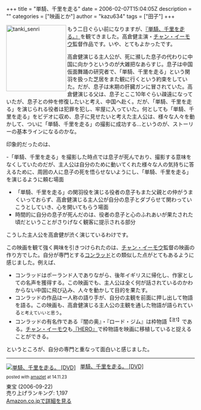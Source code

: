 +++
title = "単騎、千里を走る"
date = 2006-02-07T15:04:05Z
description = ""
categories = ["映画とか"]
author = "kazu634"
tags = ["田子"]
+++

<a href="http://www.tanki-senri.com/" onclick="__gaTracker('send', 'event', 'outbound-article', 'http://www.tanki-senri.com/', '');" target="_blank"><img class="pict" src="https://images-na.ssl-images-amazon.com/images/I/51ZGX3XT0EL.jpg" alt="tanki_senri" width="160" height="177" align="left" border="0" /></a>

もう二日ぐらい前になりますが、<a href="http://www.tanki-senri.com/" onclick="__gaTracker('send', 'event', 'outbound-article', 'http://www.tanki-senri.com/', '『単騎、千里を走る。』');" target="blank">『単騎、千里を走る。』</a>を観てきました。高倉健主演・<a href="http://ja.wikipedia.org/wiki/%E3%83%81%E3%83%A3%E3%83%B3%E3%83%BB%E3%82%A4%E3%83%BC%E3%83%A2%E3%82%A6" onclick="__gaTracker('send', 'event', 'outbound-article', 'http://ja.wikipedia.org/wiki/%E3%83%81%E3%83%A3%E3%83%B3%E3%83%BB%E3%82%A4%E3%83%BC%E3%83%A2%E3%82%A6', 'チャン・イーモウ');" target="blank">チャン・イーモウ</a>監督作品です。いや、とてもよかったです。

高倉健演じる主人公が、死に瀕した息子の代わりに中国に向かうというのが大雑把なあらすじ。息子は中国仮面舞踊の研究者で、「単騎、千里を走る」という関羽を扱った芝居をまた観に行くという約束をしていた。だが、息子は末期の肝臓ガンに冒されていた。高倉健演じる父は、息子とここ10年ぐらい疎遠になっていたが、息子との仲を修復したいと考え、中国へ赴く。だが、「単騎、千里を走る」を演じられる役者は犯罪を犯し、牢屋に入っていた。何としても「単騎、千里を走る」をビデオに収め、息子に見せたいと考えた主人公は、様々な人々を動かして、ついに「単騎、千里を走る」の撮影に成功する…というのが、ストーリーの基本ラインになるのかな。

印象的だったのは、

-「単騎、千里を走る」を撮影した時点では息子が死んでおり、撮影する意味をなくしていたのだが、主人公は自分のために動いてくれた様々な人の気持ちに答えるために、周囲の人に息子の死を悟らせないようにし、「単騎、千里を走る」を演じるように頼む場面
- 「単騎、千里を走る」の関羽役を演じる役者の息子もまた父親との仲がうまくいっておらず、高倉健演じる主人公が自分の息子とダブらせて関わっていこうとしていき、心を開いてもらう場面
- 時間的に自分の息子が死んだのは、役者の息子と心のふれあいが果たされた頃だということがさりげなく観客に提示される部分

こうした主人公を高倉健が渋く演じているわけです。


この映画を観て強く興味を引きつけられたのは、<a href="http://ja.wikipedia.org/wiki/%E3%83%81%E3%83%A3%E3%83%B3%E3%83%BB%E3%82%A4%E3%83%BC%E3%83%A2%E3%82%A6" onclick="__gaTracker('send', 'event', 'outbound-article', 'http://ja.wikipedia.org/wiki/%E3%83%81%E3%83%A3%E3%83%B3%E3%83%BB%E3%82%A4%E3%83%BC%E3%83%A2%E3%82%A6', 'チャン・イーモウ');" target="blank">チャン・イーモウ</a>監督の映画の作り方でした。自分が専門とする<a href="http://ja.wikipedia.org/wiki/%E3%82%B3%E3%83%B3%E3%83%A9%E3%83%83%E3%83%89" onclick="__gaTracker('send', 'event', 'outbound-article', 'http://ja.wikipedia.org/wiki/%E3%82%B3%E3%83%B3%E3%83%A9%E3%83%83%E3%83%89', 'コンラッド');" target="blank">コンラッド</a>との類似した点がとてもあるように感じました。例えば、

- コンラッドはポーランド人でありながら、後年イギリスに帰化し、作家としての名声を獲得する。この映画でも、主人公は全く何が話されているのかわからない中国に飛び込み、人々を動かして目的を果たす。
- コンラッドの作品は一人称の語り手が、自分の主観を前面に押し出して物語を語る。この映画も、高倉健演じる主人公の主観を通した物語が語られている<small>と考えていいと思う</small>。
- コンラッドの有名作である『闇の奥』・『ロード・ジム』は枠物語<sup>【注1】</sup>である。<a href="http://ja.wikipedia.org/wiki/%E3%83%81%E3%83%A3%E3%83%B3%E3%83%BB%E3%82%A4%E3%83%BC%E3%83%A2%E3%82%A6" onclick="__gaTracker('send', 'event', 'outbound-article', 'http://ja.wikipedia.org/wiki/%E3%83%81%E3%83%A3%E3%83%B3%E3%83%BB%E3%82%A4%E3%83%BC%E3%83%A2%E3%82%A6', 'チャン・イーモウ');" target="blank">チャン・イーモウ</a>も<a href="http://en.wikipedia.org/wiki/Hero_%28film%29" onclick="__gaTracker('send', 'event', 'outbound-article', 'http://en.wikipedia.org/wiki/Hero_%28film%29', '『HERO』');" target="blank">『HERO』</a>で枠物語を映画に移植していると捉えることができる。

というところが、自分の専門と重なって面白いと感じました。

<hr />
<div class="amazlet-box" style="margin-bottom: 0px;">
<div class="amazlet-image" style="float: left; margin: 0px 12px 1px 0px;">
<a href="https://www.amazon.co.jp/exec/obidos/ASIN/B000ELGLBW/simsnes-22/ref=nosim/" onclick="__gaTracker('send', 'event', 'outbound-article', 'https://www.amazon.co.jp/exec/obidos/ASIN/B000ELGLBW/simsnes-22/ref=nosim/', '');" target="_blank" name="amazletlink"><img style="border: none;" src="https://images-na.ssl-images-amazon.com/images/I/51ZGX3XT0EL._SL160_.jpg" alt="単騎、千里を走る。 [DVD]" /></a>
</div>

<div class="amazlet-info" style="line-height: 120%; margin-bottom: 10px;">
<div class="amazlet-name" style="margin-bottom: 10px; line-height: 120%;">
<p>
<a href="https://www.amazon.co.jp/exec/obidos/ASIN/B000ELGLBW/simsnes-22/ref=nosim/" onclick="__gaTracker('send', 'event', 'outbound-article', 'https://www.amazon.co.jp/exec/obidos/ASIN/B000ELGLBW/simsnes-22/ref=nosim/', '単騎、千里を走る。 [DVD]');" target="_blank" name="amazletlink">単騎、千里を走る。 [DVD]</a>
</p>

<div class="amazlet-powered-date" style="font-size: 80%; margin-top: 5px; line-height: 120%;">
          posted with <a href="http://www.amazlet.com/" onclick="__gaTracker('send', 'event', 'outbound-article', 'http://www.amazlet.com/', 'amazlet');" title="amazlet"  target="_blank">amazlet</a> at 14.11.23
</div>
</div>

<div class="amazlet-detail">
        東宝 (2006-09-22)<br /> 売り上げランキング: 1,197
</div>

<div class="amazlet-sub-info" style="float: left;">
<div class="amazlet-link" style="margin-top: 5px;">
<a href="https://www.amazon.co.jp/exec/obidos/ASIN/B000ELGLBW/simsnes-22/ref=nosim/" onclick="__gaTracker('send', 'event', 'outbound-article', 'https://www.amazon.co.jp/exec/obidos/ASIN/B000ELGLBW/simsnes-22/ref=nosim/', 'Amazon.co.jpで詳細を見る');" target="_blank" name="amazletlink">Amazon.co.jpで詳細を見る</a>
</div>
</div>
</div>

<div class="amazlet-footer" style="clear: left;">
</div>
</div>
